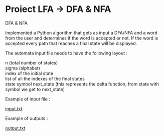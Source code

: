 # Proiect LFA -> DFA & NFA

 DFA &amp; NFA

 Implemented a Python algorithm that gets as input a DFA/NFA and a word from the user and determines if the word is accepted or not. If the word is accepted every path that reaches a final state will be displayed.
 
 The automata input file needs to have the following layout :
 
n (total number of states) \
sigma (alphabet) \
index of the initial state \
list of all the indexes of the final states \
state symbol next_state (this represents the delta function, from state with symbol we get to next_state)

Example of input file :

[input.txt](https://github.com/Alexco2003/Proiect-DFA-NFA/files/11011524/input.txt)

Example of outputs :

[output.txt](https://github.com/Alexco2003/Proiect-DFA-NFA/files/11011525/output.txt)
